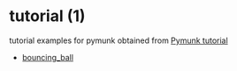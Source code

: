 # tutorial (1)
tutorial examples for pymunk obtained from [Pymunk tutorial](https://pymunk-tutorial.readthedocs.io/en/latest/)

+ [bouncing_ball](bouncing_ball.ipynb)
